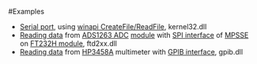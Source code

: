 #Examples

* [Serial port](serial.md), using [winapi CreateFile/ReadFile](serial.lua), kernel32.dll
* [Reading data](ads1263.md) from [ADS1263 ADC](ads1263.lua) [module](https://www.waveshare.com/18983.htm) with [SPI interface](spi.lua) of [MPSSE](mpsse.lua) on [FT232H module](https://www.adafruit.com/product/2264), ftd2xx.dll
* [Reading data](hp3458a.md) from [HP3458A](hp3458a.lua) multimeter with [GPIB interface](gpib.lua), gpib.dll
